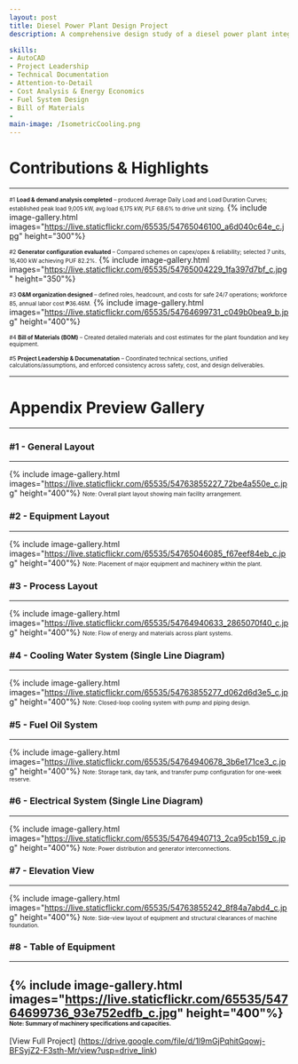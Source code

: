 ```yaml
---
layout: post
title: Diesel Power Plant Design Project
description: A comprehensive design study of a diesel power plant integrating renewable energy considerations. The project covered demand analysis, generator sizing, cooling systems, fuel storage, foundation design, maintenance planning, and cost evaluation. The work demonstrated both technical design and project management, ensuring the plant’s efficiency, safety, and economic feasibility.

skills: 
- AutoCAD 
- Project Leadership
- Technical Documentation
- Attention-to-Detail
- Cost Analysis & Energy Economics
- Fuel System Design
- Bill of Materials
- 
main-image: /IsometricCooling.png
---
```

# Contributions & Highlights
---
<span style="font-size: 10px"> #1 **Load & demand analysis completed** – produced Average Daily Load and Load Duration Curves; established peak load 9,005 kW, avg load 6,175 kW, PLF 68.6% to drive unit sizing.</span> {% include image-gallery.html 
images="https://live.staticflickr.com/65535/54765046100_a6d040c64e_c.jpg" height="300"%}

<span style="font-size: 10px"> #2 **Generator configuration evaluated** – Compared schemes on capex/opex & reliability; selected 7 units, 16,400 kW achieving PUF 82.2%.</span> {% include image-gallery.html 
images="https://live.staticflickr.com/65535/54765004229_1fa397d7bf_c.jpg" height="350"%}

<span style="font-size: 10px"> #3 **O&M organization designed** – defined roles, headcount, and costs for safe 24/7 operations; workforce 85, annual labor cost ₱36.46M.</span> {% include image-gallery.html 
images="https://live.staticflickr.com/65535/54764699731_c049b0bea9_b.jpg" height="400"%}

<span style="font-size: 10px"> #4 **Bill of Materials (BOM)** – Created detailed materials and cost estimates for the plant foundation and key equipment.</span>

<span style="font-size: 10px"> #5 **Project Leadership & Documenatation** – Coordinated technical sections, unified calculations/assumptions, and enforced consistency across safety, cost, and design deliverables.</span>

---
# Appendix Preview Gallery
---
### #1 - General Layout
---
{% include image-gallery.html 
images="https://live.staticflickr.com/65535/54763855227_72be4a550e_c.jpg" height="400"%}
<span style="font-size: 10px">Note: Overall plant layout showing main facility arrangement.</span>

### #2 - Equipment Layout
---
{% include image-gallery.html 
images="https://live.staticflickr.com/65535/54765046085_f67eef84eb_c.jpg" height="400"%}
<span style="font-size: 10px">Note: Placement of major equipment and machinery within the plant.</span>

### #3 - Process Layout
---
{% include image-gallery.html 
images="https://live.staticflickr.com/65535/54764940633_2865070f40_c.jpg" height="400"%}
<span style="font-size: 10px">Note: Flow of energy and materials across plant systems.</span>

### #4 - Cooling Water System (Single Line Diagram)
---
{% include image-gallery.html 
images="https://live.staticflickr.com/65535/54763855277_d062d6d3e5_c.jpg" height="400"%}
<span style="font-size: 10px">Note: Closed-loop cooling system with pump and piping design.</span>

### #5 - Fuel Oil System
---
{% include image-gallery.html 
images="https://live.staticflickr.com/65535/54764940678_3b6e171ce3_c.jpg" height="400"%}
<span style="font-size: 10px">Note: Storage tank, day tank, and transfer pump configuration for one-week reserve.</span>

### #6 - Electrical System (Single Line Diagram)
---
{% include image-gallery.html 
images="https://live.staticflickr.com/65535/54764940713_2ca95cb159_c.jpg" height="400"%}
<span style="font-size: 10px">Note: Power distribution and generator interconnections.</span>

### #7 - Elevation View
---
{% include image-gallery.html 
images="https://live.staticflickr.com/65535/54763855242_8f84a7abd4_c.jpg" height="400"%}
<span style="font-size: 10px">Note: Side-view layout of equipment and structural clearances of machine foundation.</span>

### #8 - Table of Equipment
---
{% include image-gallery.html 
images="https://live.staticflickr.com/65535/54764699736_93e752edfb_c.jpg" height="400"%}
<span style="font-size: 10px">Note: Summary of machinery specifications and capacities.</span>
---

[View Full Project] (https://drive.google.com/file/d/1l9mGjPqhitGqowj-BFSyjZ2-F3sth-Mr/view?usp=drive_link)
